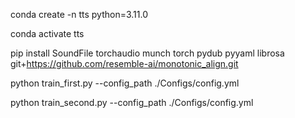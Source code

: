 conda create -n tts  python=3.11.0


conda activate tts


pip install SoundFile torchaudio munch torch pydub pyyaml librosa git+https://github.com/resemble-ai/monotonic_align.git


python train_first.py --config_path ./Configs/config.yml


python train_second.py --config_path ./Configs/config.yml

